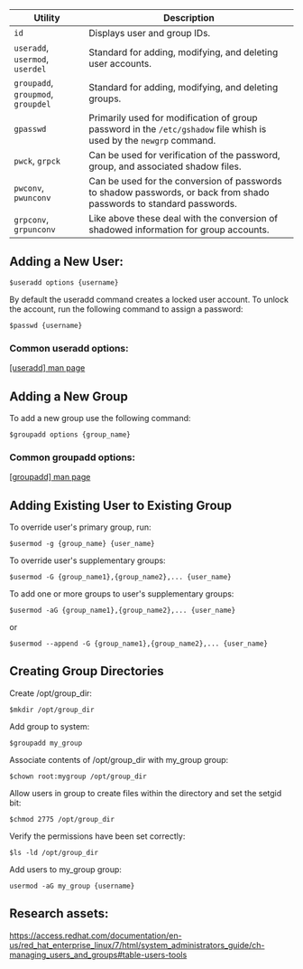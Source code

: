 |Utility |Description |
|----------- | -----------|
|```id``` | Displays user and group IDs.|
|```useradd```, ```usermod```, ```userdel``` | Standard for adding, modifying, and deleting user accounts.|
|```groupadd```, ```groupmod```, ```groupdel``` | Standard for adding, modifying, and deleting groups. |
| ```gpasswd``` | Primarily used for modification of group password in the ```/etc/gshadow``` file whish is used by the ```newgrp``` command. |
|```pwck```, ```grpck``` | Can be used for verification of the password, group, and associated shadow files. |
|```pwconv```, ```pwunconv``` | Can be used for the conversion of passwords to shadow passwords, or back from shado passwords to standard passwords.
|```grpconv```, ```grpunconv``` | Like above these deal with the conversion of shadowed information for group accounts.
##

## Adding a New User:

```$useradd options {username}```

By default the useradd command creates a locked user account.  To unlock the account, run the following command to assign a password:

```$passwd {username}```

### Common useradd options:

[[useradd] man page](https://linux.die.net/man/8/useradd)

##

## Adding a New Group

To add a new group use the following command:

```$groupadd options {group_name}```

### Common groupadd options:

[[groupadd] man page](https://linux.die.net/man/8/groupadd)

##

## Adding Existing User to Existing Group

To override user's primary group, run:

```$usermod -g {group_name} {user_name}```

To override user's supplementary groups:

```$usermod -G {group_name1},{group_name2},... {user_name}```

To add one or more groups to user's supplementary groups:

```$usermod -aG {group_name1},{group_name2},... {user_name}```

or

```$usermod --append -G {group_name1},{group_name2},... {user_name}```

##

## Creating Group Directories

Create /opt/group_dir:

```$mkdir /opt/group_dir```

Add group to system:

```$groupadd my_group```

Associate contents of /opt/group_dir with my_group group:

```$chown root:mygroup /opt/group_dir```

Allow users in group to create files within the directory and set the setgid bit:

```$chmod 2775 /opt/group_dir```

Verify the permissions have been set correctly:

```$ls -ld /opt/group_dir```

Add users to my_group group:

```usermod -aG my_group {username}```


## Research assets:

https://access.redhat.com/documentation/en-us/red_hat_enterprise_linux/7/html/system_administrators_guide/ch-managing_users_and_groups#table-users-tools